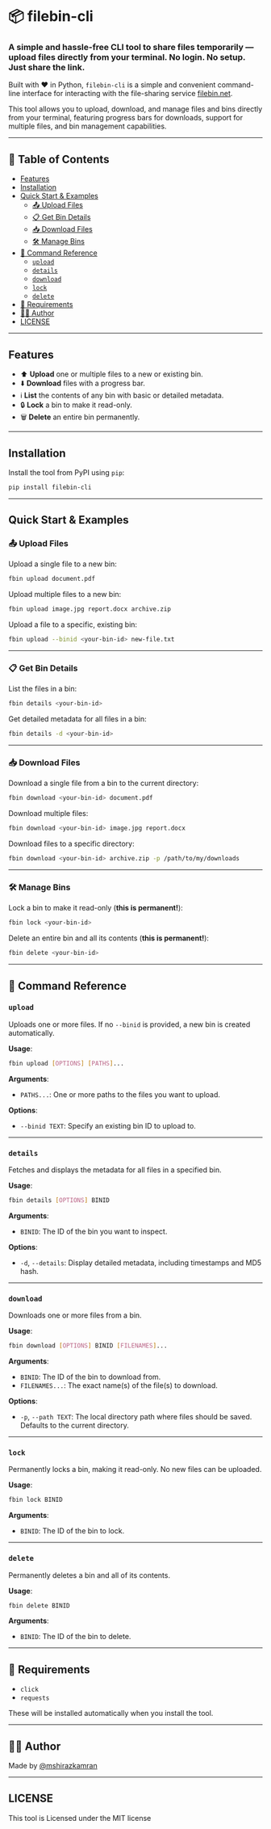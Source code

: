 # 📦 filebin-cli

### A simple and hassle-free CLI tool to **share files temporarily** — upload files directly from your terminal. No login. No setup. Just share the link.

Built with ❤️ in Python, `filebin-cli` is a simple and convenient command-line interface for interacting with the file-sharing service [filebin.net](https://filebin.net).

This tool allows you to upload, download, and manage files and bins directly from your terminal, featuring progress bars for downloads, support for multiple files, and bin management capabilities.

---

## 📑 Table of Contents

- [Features](#features)
- [Installation](#installation)
- [Quick Start & Examples](#quick-start--examples)
  - [📤 Upload Files](#-upload-files)
  - [📋 Get Bin Details](#-get-bin-details)
  - [📥 Download Files](#-download-files)
  - [🛠️ Manage Bins](#️-manage-bins)
- [🧾 Command Reference](#-command-reference)
  - [`upload`](#upload)
  - [`details`](#details)
  - [`download`](#download)
  - [`lock`](#lock)
  - [`delete`](#delete)
- [🔧 Requirements](#-requirements)
- [🧑‍💻 Author](#-author)
- [LICENSE](#license)

---

## Features

- ⬆️ **Upload** one or multiple files to a new or existing bin.
- ⬇️ **Download** files with a progress bar.
- ℹ️ **List** the contents of any bin with basic or detailed metadata.
- 🔒 **Lock** a bin to make it read-only.
- 🗑️ **Delete** an entire bin permanently.

---

## Installation

Install the tool from PyPI using `pip`:

```bash
pip install filebin-cli
```

---

## Quick Start & Examples

### 📤 Upload Files

Upload a single file to a new bin:

```bash
fbin upload document.pdf
```

Upload multiple files to a new bin:

```bash
fbin upload image.jpg report.docx archive.zip
```

Upload a file to a specific, existing bin:

```bash
fbin upload --binid <your-bin-id> new-file.txt
```

---

### 📋 Get Bin Details

List the files in a bin:

```bash
fbin details <your-bin-id>
```

Get detailed metadata for all files in a bin:

```bash
fbin details -d <your-bin-id>
```

---

### 📥 Download Files

Download a single file from a bin to the current directory:

```bash
fbin download <your-bin-id> document.pdf
```

Download multiple files:

```bash
fbin download <your-bin-id> image.jpg report.docx
```

Download files to a specific directory:

```bash
fbin download <your-bin-id> archive.zip -p /path/to/my/downloads
```

---

### 🛠️ Manage Bins

Lock a bin to make it read-only (**this is permanent!**):

```bash
fbin lock <your-bin-id>
```

Delete an entire bin and all its contents (**this is permanent!**):

```bash
fbin delete <your-bin-id>
```

---

## 🧾 Command Reference

### `upload`

Uploads one or more files. If no `--binid` is provided, a new bin is created automatically.

**Usage**:
```bash
fbin upload [OPTIONS] [PATHS]...
```

**Arguments**:
- `PATHS...`: One or more paths to the files you want to upload.

**Options**:
- `--binid TEXT`: Specify an existing bin ID to upload to.

---

### `details`

Fetches and displays the metadata for all files in a specified bin.

**Usage**:
```bash
fbin details [OPTIONS] BINID
```

**Arguments**:
- `BINID`: The ID of the bin you want to inspect.

**Options**:
- `-d`, `--details`: Display detailed metadata, including timestamps and MD5 hash.

---

### `download`

Downloads one or more files from a bin.

**Usage**:
```bash
fbin download [OPTIONS] BINID [FILENAMES]...
```

**Arguments**:
- `BINID`: The ID of the bin to download from.
- `FILENAMES...`: The exact name(s) of the file(s) to download.

**Options**:
- `-p`, `--path TEXT`: The local directory path where files should be saved. Defaults to the current directory.

---

### `lock`

Permanently locks a bin, making it read-only. No new files can be uploaded.

**Usage**:
```bash
fbin lock BINID
```

**Arguments**:
- `BINID`: The ID of the bin to lock.

---

### `delete`

Permanently deletes a bin and all of its contents.

**Usage**:
```bash
fbin delete BINID
```

**Arguments**:
- `BINID`: The ID of the bin to delete.

---

## 🔧 Requirements

- `click`
- `requests`

These will be installed automatically when you install the tool.

---

## 🧑‍💻 Author

Made by [@mshirazkamran](https://github.com/mshirazkamran)

---

## LICENSE

This tool is Licensed under the MIT license 
